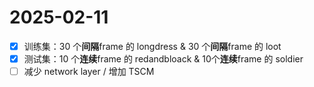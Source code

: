 # 2025-02-11

-[x] 训练集：30 个**间隔**frame 的 longdress & 30 个**间隔**frame 的 loot
-[x] 测试集：10 个**连续**frame 的 redandbloack & 10个**连续**frame 的 soldier
-[ ] 减少 network layer / 增加 TSCM
